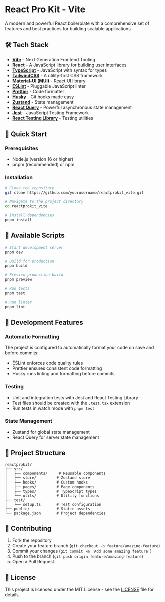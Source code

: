 # React Pro Kit - Vite

A modern and powerful React boilerplate with a comprehensive set of features and best practices for building scalable applications.

## 🛠 Tech Stack

- **[Vite](https://vitejs.dev/)** - Next Generation Frontend Tooling
- **[React](https://reactjs.org/)** - A JavaScript library for building user interfaces
- **[TypeScript](https://www.typescriptlang.org/)** - JavaScript with syntax for types
- **[TailwindCSS](https://tailwindcss.com/)** - A utility-first CSS framework
- **[Material-UI (MUI)](https://mui.com/)** - React UI library
- **[ESLint](https://eslint.org/)** - Pluggable JavaScript linter
- **[Prettier](https://prettier.io/)** - Code formatter
- **[Husky](https://typicode.github.io/husky/)** - Git hooks made easy
- **[Zustand](https://zustand-demo.pmnd.rs/)** - State management
- **[React Query](https://tanstack.com/query/latest)** - Powerful asynchronous state management
- **[Jest](https://jestjs.io/)** - JavaScript Testing Framework
- **[React Testing Library](https://testing-library.com/)** - Testing utilities

## 🚀 Quick Start

### Prerequisites

- Node.js (version 16 or higher)
- pnpm (recommended) or npm

### Installation

```bash
# Clone the repository
git clone https://github.com/yourusername/reactprokit_vite.git

# Navigate to the project directory
cd reactprokit_vite

# Install dependencies
pnpm install
```

## 📝 Available Scripts

```bash
# Start development server
pnpm dev

# Build for production
pnpm build

# Preview production build
pnpm preview

# Run tests
pnpm test

# Run linter
pnpm lint
```

## 🔧 Development Features

### Automatic Formatting

The project is configured to automatically format your code on save and before commits:

- ESLint enforces code quality rules
- Prettier ensures consistent code formatting
- Husky runs linting and formatting before commits

### Testing

- Unit and integration tests with Jest and React Testing Library
- Test files should be created with the `.test.tsx` extension
- Run tests in watch mode with `pnpm test`

### State Management

- Zustand for global state management
- React Query for server state management

## 📁 Project Structure

```
reactprokit/
├── src/
│   ├── components/     # Reusable components
│   ├── store/         # Zustand store
│   ├── hooks/         # Custom hooks
│   ├── pages/         # Page components
│   ├── types/         # TypeScript types
│   └── utils/         # Utility functions
├── test/
│   └── setup.ts       # Test configuration
├── public/            # Static assets
└── package.json       # Project dependencies
```

## 🤝 Contributing

1. Fork the repository
2. Create your feature branch (`git checkout -b feature/amazing-feature`)
3. Commit your changes (`git commit -m 'Add some amazing feature'`)
4. Push to the branch (`git push origin feature/amazing-feature`)
5. Open a Pull Request

## 📄 License

This project is licensed under the MIT License - see the [LICENSE](LICENSE) file for details.
